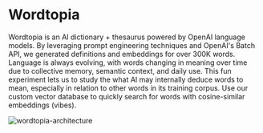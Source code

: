# Wordtopia

Wordtopia is an AI dictionary + thesaurus powered by OpenAI language models. By leveraging prompt engineering techniques and OpenAI's Batch API, we generated definitions and embeddings for over 300K words. Language is always evolving, with words changing in meaning over time due to collective memory, semantic context, and daily use. This fun experiment lets us to study the what AI may internally deduce words to mean, especially in relation to other words in its training corpus. Use our custom vector database to quickly search for words with cosine-similar embeddings (vibes).

![wordtopia-architecture](https://github.com/user-attachments/assets/ccef3023-f3f0-4688-9c92-50842237515b)
